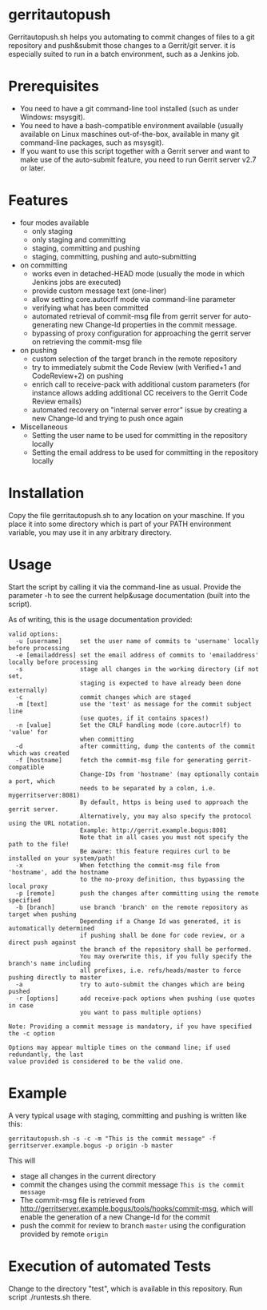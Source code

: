 gerritautopush
==============

Gerritautopush.sh helps you automating to commit changes of files to a git repository and push&submit those changes to a Gerrit/git server. it is especially suited to run in a batch environment, such as a Jenkins job.

# Prerequisites
* You need to have a git command-line tool installed (such as under Windows: msysgit).
* You need to have a bash-compatible environment available (usually available on Linux maschines out-of-the-box, available in many git command-line packages, such as msysgit).
* If you want to use this script together with a Gerrit server and want to make use of the auto-submit feature, you need to run Gerrit server v2.7 or later.

# Features
* four modes available
  * only staging
  * only staging and committing
  * staging, committing and pushing
  * staging, committing, pushing and auto-submitting
* on committing
  * works even in detached-HEAD mode (usually the mode in which Jenkins jobs are executed)
  * provide custom message text (one-liner)
  * allow setting core.autocrlf mode via command-line parameter
  * verifying what has been committed
  * automated retrieval of commit-msg file from gerrit server for auto-generating new Change-Id properties in the commit message.
  * bypassing of proxy configuration for approaching the gerrit server on retrieving the commit-msg file
* on pushing
  * custom selection of the target branch in the remote repository
  * try to immediately submit the Code Review (with Verified+1 and CodeReview+2) on pushing
  * enrich call to receive-pack with additional custom parameters (for instance allows adding additional CC receivers to the Gerrit Code Review emails)
  * automated recovery on "internal server error" issue by creating a new Change-Id and trying to push once again
* Miscellaneous
  * Setting the user name to be used for committing in the repository locally
  * Setting the email address to be used for committing in the repository locally

# Installation
Copy the file gerritautopush.sh to any location on your maschine. If you place it into some directory which is part of your PATH environment variable, you may use it in any arbitrary directory.

# Usage
Start the script by calling it via the command-line as usual.
Provide the parameter -h to see the current help&usage documentation (built into the script).

As of writing, this is the usage documentation provided:
```
valid options:
  -u [username]     set the user name of commits to 'username' locally before processing
  -e [emailaddress] set the email address of commits to 'emailaddress' locally before processing
  -s                stage all changes in the working directory (if not set, 
                    staging is expected to have already been done externally)
  -c                commit changes which are staged
  -m [text]         use the 'text' as message for the commit subject line 
                    (use quotes, if it contains spaces!)
  -n [value]        Set the CRLF handling mode (core.autocrlf) to 'value' for
                    when committing
  -d                after committing, dump the contents of the commit which was created
  -f [hostname]     fetch the commit-msg file for generating gerrit-compatible
                    Change-IDs from 'hostname' (may optionally contain a port, which
                    needs to be separated by a colon, i.e. mygerritserver:8081)
                    By default, https is being used to approach the gerrit server.
                    Alternatively, you may also specify the protocol using the URL notation.
                    Example: http://gerrit.example.bogus:8081
                    Note that in all cases you must not specify the path to the file!
                    Be aware: this feature requires curl to be installed on your system/path!
  -x                When fetcthing the commit-msg file from 'hostname', add the hostname
                    to the no-proxy definition, thus bypassing the local proxy
  -p [remote]       push the changes after committing using the remote specified
  -b [branch]       use branch 'branch' on the remote repository as target when pushing
                    Depending if a Change Id was generated, it is automatically determined
                    if pushing shall be done for code review, or a direct push against
                    the branch of the repository shall be performed.
                    You may overwrite this, if you fully specify the branch's name including
                    all prefixes, i.e. refs/heads/master to force pushing directly to master
  -a                try to auto-submit the changes which are being pushed
  -r [options]      add receive-pack options when pushing (use quotes in case
                    you want to pass multiple options)

Note: Providing a commit message is mandatory, if you have specified the -c option

Options may appear multiple times on the command line; if used redundantly, the last 
value provided is considered to be the valid one.
```

# Example
A very typical usage with staging, committing and pushing is written like this:
```
gerritautopush.sh -s -c -m "This is the commit message" -f gerritserver.example.bogus -p origin -b master
```
This will
* stage all changes in the current directory
* commit the changes using the commit message `This is the commit message`
* The commit-msg file is retrieved from http://gerritserver.example.bogus/tools/hooks/commit-msg, which will enable the generation of a new Change-Id for the commit
* push the commit for review to branch `master` using the configuration provided by remote `origin`

# Execution of automated Tests
Change to the directory "test", which is available in this repository.
Run script ./runtests.sh there.
